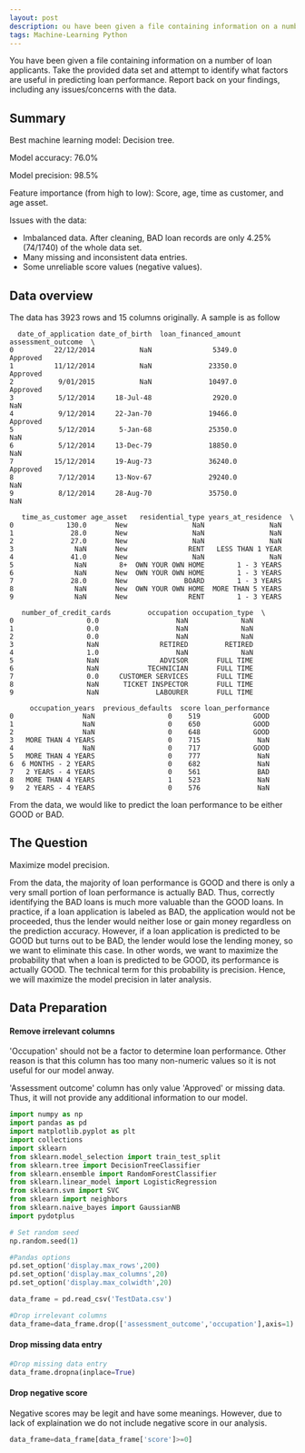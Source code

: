 ```yaml
---
layout: post
description: ou have been given a file containing information on a number of loan applicants.
tags: Machine-Learning Python
---
```


You have been given a file containing information on a number of loan applicants. Take the provided data set and attempt to identify what factors are useful in predicting loan performance. Report back on your findings, including any issues/concerns with the data.

## Summary

Best machine learning model: Decision tree.

Model accuracy: 76.0%

Model precision: 98.5%

Feature importance (from high to low): Score, age, time as customer, and age asset.

Issues with the data:

* Imbalanced data. After cleaning, BAD loan records are only 4.25% (74/1740) of the whole data set.
* Many missing and inconsistent data entries.
* Some unreliable score values (negative values).

## Data overview

The data has 3923 rows and 15 columns originally. A sample is as follow
```
  date_of_application date_of_birth  loan_financed_amount assessment_outcome  \
0          22/12/2014           NaN               5349.0            Approved   
1          11/12/2014           NaN              23350.0            Approved   
2           9/01/2015           NaN              10497.0            Approved   
3           5/12/2014     18-Jul-48               2920.0                 NaN   
4           9/12/2014     22-Jan-70              19466.0            Approved   
5           5/12/2014      5-Jan-68              25350.0                 NaN   
6           5/12/2014     13-Dec-79              18850.0                 NaN   
7          15/12/2014     19-Aug-73              36240.0            Approved   
8           7/12/2014     13-Nov-67              29240.0                 NaN   
9           8/12/2014     28-Aug-70              35750.0                 NaN   

   time_as_customer age_asset   residential_type years_at_residence  \
0             130.0       New                NaN                NaN   
1              28.0       New                NaN                NaN   
2              27.0       New                NaN                NaN   
3               NaN       New               RENT   LESS THAN 1 YEAR   
4              41.0       New                NaN                NaN   
5               NaN        8+  OWN YOUR OWN HOME        1 - 3 YEARS   
6               NaN       New  OWN YOUR OWN HOME        1 - 3 YEARS   
7              28.0       New              BOARD        1 - 3 YEARS   
8               NaN       New  OWN YOUR OWN HOME  MORE THAN 5 YEARS   
9               NaN       New               RENT        1 - 3 YEARS   

   number_of_credit_cards         occupation occupation_type  \
0                  0.0                   NaN             NaN   
1                  0.0                   NaN             NaN   
2                  0.0                   NaN             NaN   
3                  NaN               RETIRED         RETIRED   
4                  1.0                   NaN             NaN   
5                  NaN               ADVISOR       FULL TIME   
6                  NaN            TECHNICIAN       FULL TIME   
7                  0.0     CUSTOMER SERVICES       FULL TIME   
8                  NaN      TICKET INSPECTOR       FULL TIME   
9                  NaN              LABOURER       FULL TIME   

     occupation_years  previous_defaults  score loan_performance  
0                 NaN                  0    519             GOOD  
1                 NaN                  0    650             GOOD  
2                 NaN                  0    648             GOOD  
3   MORE THAN 4 YEARS                  0    715              NaN  
4                 NaN                  0    717             GOOD  
5   MORE THAN 4 YEARS                  0    777              NaN  
6  6 MONTHS - 2 YEARS                  0    682              NaN  
7   2 YEARS - 4 YEARS                  0    561              BAD  
8   MORE THAN 4 YEARS                  1    523              NaN  
9   2 YEARS - 4 YEARS                  0    576              NaN  
```
From the data, we would like to predict the loan performance to be either GOOD or BAD.

## The Question

Maximize model precision.

From the data, the majority of loan performance is GOOD and there is only a very small portion of loan performance is actually BAD. Thus, correctly identifying the BAD loans is much more valuable than the GOOD loans. In practice, if a loan application is labeled as BAD, the application would not be proceeded, thus the lender would neither lose or gain money regardless on the prediction accuracy. However, if a loan application is predicted to be GOOD but turns out to be BAD, the lender would lose the lending money, so we want to eliminate this case. In other words, we want to maximize the probability that when a loan is predicted to be GOOD,  its performance is actually GOOD. The technical term for this probability is precision. Hence, we will maximize the model precision in later analysis.

## Data Preparation

#### Remove irrelevant columns

'Occupation' should not be a factor to determine loan performance. Other reason is that this column has too many non-numeric values so it is not useful for our model anway.

'Assessment outcome' column has only value 'Approved' or missing data. Thus, it will not provide any additional information to our model.

```python
import numpy as np
import pandas as pd
import matplotlib.pyplot as plt
import collections
import sklearn
from sklearn.model_selection import train_test_split
from sklearn.tree import DecisionTreeClassifier
from sklearn.ensemble import RandomForestClassifier
from sklearn.linear_model import LogisticRegression
from sklearn.svm import SVC 
from sklearn import neighbors
from sklearn.naive_bayes import GaussianNB
import pydotplus

# Set random seed
np.random.seed(1)

#Pandas options
pd.set_option('display.max_rows',200)
pd.set_option('display.max_columns',20)
pd.set_option('display.max_colwidth',20)

data_frame = pd.read_csv('TestData.csv')

#Drop irrelevant columns
data_frame=data_frame.drop(['assessment_outcome','occupation'],axis=1)
```

#### Drop missing data entry

```python
#Drop missing data entry
data_frame.dropna(inplace=True)
```

#### Drop negative score

Negative scores may be legit and have some meanings. However, due to lack of explaination we do not include negative score in our analysis. 

```python
data_frame=data_frame[data_frame['score']>=0]
```






